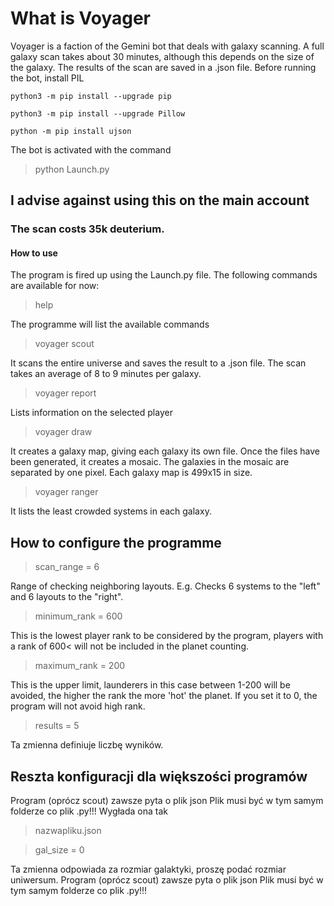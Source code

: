 # What is Voyager
Voyager is a faction of the Gemini bot that deals with galaxy scanning. A full galaxy scan takes about 30 minutes, although this depends on the size of the galaxy. The results of the scan are saved in a .json file.
Before running the bot, install PIL

```
python3 -m pip install --upgrade pip

python3 -m pip install --upgrade Pillow

python -m pip install ujson
```

The bot is activated with the command 
> python Launch.py
## I advise against using this on the main account
### The scan costs 35k deuterium.
#### How to use
The program is fired up using the Launch.py file. The following commands are available for now:
>help

The programme will list the available commands

>voyager scout

It scans the entire universe and saves the result to a .json file. The scan takes an average of 8 to 9 minutes per galaxy.

>voyager report

Lists information on the selected player 

>voyager draw

It creates a galaxy map, giving each galaxy its own file. Once the files have been generated, it creates a mosaic. The galaxies in the mosaic are separated by one pixel. Each galaxy map is 499x15 in size.

>voyager ranger

It lists the least crowded systems in each galaxy.

## How to configure the programme

>scan_range = 6

Range of checking neighboring layouts. E.g. Checks 6 systems to the "left" and 6 layouts to the "right".

>minimum_rank = 600

This is the lowest player rank to be considered by the program, players with a rank of 600< will not be included in the planet counting.

>maximum_rank = 200

This is the upper limit, launderers in this case between 1-200 will be avoided, the higher the rank the more 'hot' the planet. If you set it to 0, the program will not avoid high rank.

>results = 5

Ta zmienna definiuje liczbę wyników. 

## Reszta konfiguracji dla większości programów

Program (oprócz scout) zawsze pyta o plik json
Plik musi być w tym samym folderze co plik .py!!!
Wygłada ona tak
>nazwapliku.json

>gal_size = 0

Ta zmienna odpowiada za rozmiar galaktyki, proszę podać rozmiar uniwersum.
Program (oprócz scout) zawsze pyta o plik json
Plik musi być w tym samym folderze co plik .py!!!

